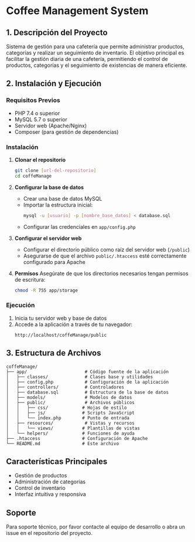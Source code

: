 # Coffee Management System

## 1. Descripción del Proyecto
Sistema de gestión para una cafetería que permite administrar productos, categorías y realizar un seguimiento de inventario. El objetivo principal es facilitar la gestión diaria de una cafetería, permitiendo el control de productos, categorías y el seguimiento de existencias de manera eficiente.

## 2. Instalación y Ejecución

### Requisitos Previos
- PHP 7.4 o superior
- MySQL 5.7 o superior
- Servidor web (Apache/Nginx)
- Composer (para gestión de dependencias)

### Instalación

1. **Clonar el repositorio**
   ```bash
   git clone [url-del-repositorio]
   cd coffeManage
   ```

2. **Configurar la base de datos**
   - Crear una base de datos MySQL
   - Importar la estructura inicial:
     ```bash
     mysql -u [usuario] -p [nombre_base_datos] < database.sql
     ```
   - Configurar las credenciales en `app/config.php`

3. **Configurar el servidor web**
   - Configurar el directorio público como raíz del servidor web (`/public`)
   - Asegurarse de que el archivo `public/.htaccess` esté correctamente configurado para Apache

4. **Permisos**
   Asegúrate de que los directorios necesarios tengan permisos de escritura:
   ```bash
   chmod -R 755 app/storage
   ```

### Ejecución

1. Inicia tu servidor web y base de datos
2. Accede a la aplicación a través de tu navegador:
   ```
   http://localhost/coffeManage/public
   ```

## 3. Estructura de Archivos

```
coffeManage/
├── app/                      # Código fuente de la aplicación
│   ├── classes/              # Clases base y utilidades
│   ├── config.php            # Configuración de la aplicación
│   ├── controllers/          # Controladores
│   ├── database.sql          # Estructura de la base de datos
│   ├── models/               # Modelos de datos
│   ├── public/               # Archivos públicos
│   │   ├── css/             # Hojas de estilo
│   │   ├── js/              # Scripts JavaScript
│   │   └── index.php        # Punto de entrada
│   ├── resources/            # Vistas y recursos
│   │   └── views/           # Plantillas de vistas
│   └── helpers/             # Funciones de ayuda
├── .htaccess                # Configuración de Apache
└── README.md                # Este archivo
```

## Características Principales
- Gestión de productos
- Administración de categorías
- Control de inventario
- Interfaz intuitiva y responsiva

## Soporte
Para soporte técnico, por favor contacte al equipo de desarrollo o abra un issue en el repositorio del proyecto.
